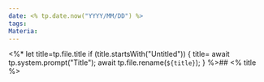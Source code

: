 ```yaml
---
date: <% tp.date.now("YYYY/MM/DD") %>
tags: 
Materia:
---
```

<%* 
let title=tp.file.title
if (title.startsWith("Untitled")) {
	title= await tp.system.prompt("Title");
	await tp.file.rename(`${title}`); 
}
%>## <% title %>